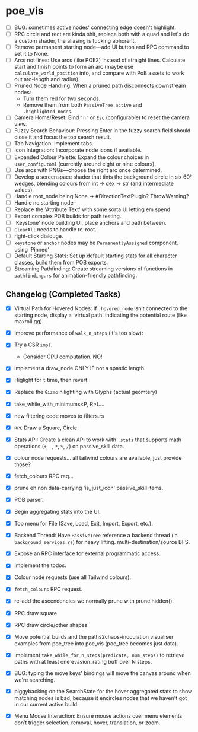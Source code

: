 # poe_vis
- [ ] BUG: sometimes active nodes' connecting edge doesn't highlight.
- [ ] RPC circle and rect are kinda shit, replace both with a quad and let's do a custom shader, the aliasing is fucking abhorent.
- [ ] Remove permanent starting node—add UI button and RPC command to set it to None.
- [ ] Arcs not lines: Use arcs (like POE2) instead of straight lines. Calculate start and finish points to form an arc (maybe use `calculate_world_position` info, and compare with PoB assets to work out arc-length and radius).
- [ ] Pruned Node Handling: When a pruned path disconnects downstream nodes:
  - Turn them red for two seconds.
  - Remove them from both `PassiveTree.active` and `.highlighted_nodes`.
- [ ] Camera Home/Reset: Bind `'h'` or `Esc` (configurable) to reset the camera view.
- [ ] Fuzzy Search Behaviour: Pressing Enter in the fuzzy search field should close it and focus the top search result.
- [ ] Tab Navigation: Implement tabs.
- [ ] Icon Integration: Incorporate node icons if available.
- [ ] Expanded Colour Palette: Expand the colour choices in `user_config.toml` (currently around eight or nine colours).
- [ ] Use arcs with PNGs—choose the right arc once determined.
- [ ] Develop a screenspace shader that tints the background circle in six 60° wedges, blending colours from int → dex → str (and intermediate values).
- [ ] Handle root_node being None -> #DirectionTextPlugin? ThrowWarning?
- [ ] Handle no starting node
- [ ] Replace the 'Attribute Text' with some sorta UI letting em spend
- [ ] Export complex POB builds for path testing.
- [ ] 'Keystone' node building UI, place anchors and path between.
- [ ] `ClearAll` needs to handle re-root.
- [ ] right-click dialouge.
- [ ] `keystone` or `anchor` nodes may be `PermanentlyAssigned` component. using 'Pinned'
- [ ] Default Starting Stats: Set up default starting stats for all character classes, build them from POB exports.
- [ ] Streaming Pathfinding: Create streaming versions of functions in `pathfinding.rs` for animation-friendly pathfinding.

## Changelog (Completed Tasks)

- [x] Virtual Path for Hovered Nodes: If `.hovered_node` isn’t connected to the starting node, display a 'virtual path' indicating the potential route (like maxroll.gg).
- [x] Improve performance of `walk_n_steps` (it's too slow):
- [x] Try a CSR `impl`.
  - Consider GPU computation. NO!
- [x] implement a draw_node ONLY IF not a spastic length.
- [x] Higlight for `t` time, then revert.
- [x] Replace the `Gizmo` hilighting with Glyphs (actual geomtery)
- [x] take_while_with_minimums<P, R>(....
- [x] new filtering code moves to filters.rs
- [x] `RPC` Draw a Square, Circle
- [x] Stats API: Create a clean API to work with `.stats` that supports math operations (`+`, `-`, `*`, `%`, `/`) on passive_skill data.
- [x] colour node requests... all tailwind colours are available, just provide those?
- [x] fetch_colours RPC req...
- [x] prune eh non data-carrying 'is_just_icon' passive_skill items.
- [x] POB parser.
- [x] Begin aggregating stats into the UI.
- [x] Top menu for File (Save, Load, Exit, Import, Export, etc.).
- [x] Backend Thread: Have `PassiveTree` reference a backend thread (in `background_services.rs`) for heavy lifting.
      multi-destination/source BFS.
- [x] Expose an RPC interface for external programmatic access.
- [x] Implement the todos.
- [x] Colour node requests (use all Tailwind colours).
- [x] `fetch_colours` RPC request.
- [x] re-add the ascendencies we normally prune with prune.hidden().
- [x] RPC draw square
- [x] RPC draw circle/other shapes
- [x] Move potential builds and the paths2chaos-inoculation visualiser examples from poe_tree into poe_vis (poe_tree becomes just data).
- [x] Implement `take_while_for_n_steps(predicate, num_steps)` to retrieve paths with at least one evasion_rating buff over N steps.
- [x] BUG: typing the move keys' bindings will move the canvas around when we're searching.
- [x] piggybacking on the SearchState for the hover aggregated stats to show matching nodes is bad, because it encircles nodes that we haven't got in our current active build.
- [x] Menu Mouse Interaction: Ensure mouse actions over menu elements don’t trigger selection, removal, hover, translation, or zoom.


